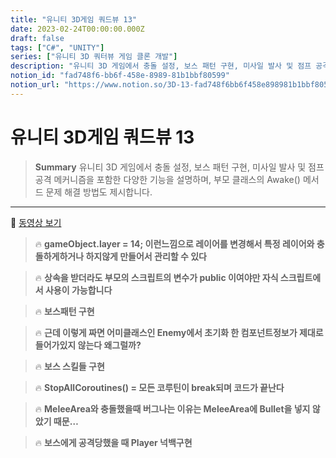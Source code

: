 ```yaml
---
title: "유니티 3D게임 쿼드뷰 13"
date: 2023-02-24T00:00:00.000Z
draft: false
tags: ["C#", "UNITY"]
series: ["유니티 3D 쿼터뷰 게임 클론 개발"]
description: "유니티 3D 게임에서 충돌 설정, 보스 패턴 구현, 미사일 발사 및 점프 공격 메커니즘을 포함한 다양한 기능을 설명하며, 부모 클래스의 Awake() 메서드 문제 해결 방법도 제시합니다."
notion_id: "fad748f6-bb6f-458e-8989-81b1bbf80599"
notion_url: "https://www.notion.so/3D-13-fad748f6bb6f458e898981b1bbf80599"
---
```


# 유니티 3D게임 쿼드뷰 13

> **Summary**
> 유니티 3D 게임에서 충돌 설정, 보스 패턴 구현, 미사일 발사 및 점프 공격 메커니즘을 포함한 다양한 기능을 설명하며, 부모 클래스의 Awake() 메서드 문제 해결 방법도 제시합니다.

---

🎥 [동영상 보기](https://www.youtube.com/watch?v=7JlujO3JYas&list=PLO-mt5Iu5TeYkrBzWKuTCl6IUm_bA6BKy&index=15)

> 🔥 **gameObject.layer = 14; 이런느낌으로  레이어를 변경해서 특정 레이어와 충돌하게하거나 하지않게 만들어서 관리할 수 있다**

> 🔥 **상속을 받더라도 부모의 스크립트의 변수가 public 이여야만 자식 스크립트에서 사용이 가능합니다**

> 🔥 **보스패턴 구현**

> 🔥 **근데 이렇게 짜면 어미클래스인 Enemy에서 초기화 한 컴포넌트정보가 제대로 들어가있지 않는다 왜그럴까?**

> 🔥 **보스 스킬들 구현**

> 🔥 **StopAllCoroutines() = 모든 코루틴이 break되며 코드가 끝난다**

> 🔥 **MeleeArea와 충돌했을때 버그나는 이유는 MeleeArea에 Bullet을 넣지 않았기 때문…**

> 🔥 **보스에게 공격당했을 때 Player 넉백구현**

